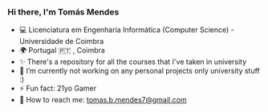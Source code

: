 ### Hi there, I'm Tomás Mendes

- 💻 Licenciatura em Engenharia Informática (Computer Science) - Universidade de Coimbra
- 🌍 Portugal 🇵🇹 , Coimbra
- ✨ There's a repository for all the courses that I've taken in university
- 🔭 I’m currently not working on any personal projects only university stuff :) 
- ⚡ Fun fact: 21yo Gamer
- 📧 How to reach me: tomas.b.mendes7@gmail.com
